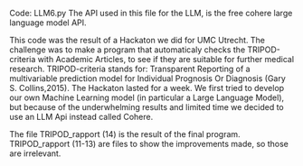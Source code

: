 Code: LLM6.py
The API used in this file for the LLM, is the free cohere large language model API. 

This code was the result of a Hackaton we did for UMC Utrecht.
The challenge was to make a program that automaticaly checks the TRIPOD-criteria with Academic Articles, to see if they are suitable for further medical research.
TRIPOD-criteria stands for: Transparent Reporting of a multivariable prediction model for Individual Prognosis Or Diagnosis (Gary S. Collins,2015).
The Hackaton lasted for a week.
We first tried to develop our own Machine Learning model (in particular a Large Language Model), but because of the underwhelming results and limited time we decided to use an LLM Api instead called Cohere.

The file TRIPOD_rapport (14) is the result of the final program. TRIPOD_rapport (11-13) are files to show the improvements made, so those are irrelevant.

